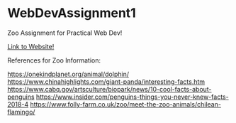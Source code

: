 # WebDevAssignment1

Zoo Assignment for Practical Web Dev!

[Link to Website!](https://hayleyrobin.github.io/assignment1/)

References for Zoo Information:

https://onekindplanet.org/animal/dolphin/
https://www.chinahighlights.com/giant-panda/interesting-facts.htm
https://www.cabq.gov/artsculture/biopark/news/10-cool-facts-about-penguins
https://www.insider.com/penguins-things-you-never-knew-facts-2018-4
https://www.folly-farm.co.uk/zoo/meet-the-zoo-animals/chilean-flamingo/
